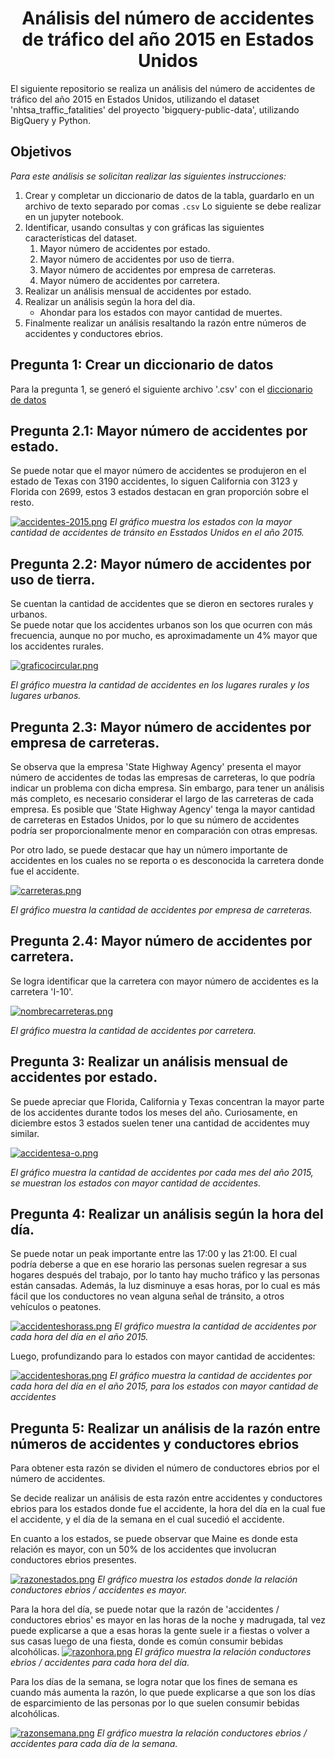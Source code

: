 <h1 align="center"> Análisis del número de accidentes de tráfico del año 2015 en Estados Unidos</h1>

El siguiente repositorio se realiza un análisis del número de accidentes de tráfico del año 2015 en Estados Unidos, utilizando el dataset 'nhtsa_traffic_fatalities' del proyecto 'bigquery-public-data', utilizando BigQuery y Python.


## Objetivos
_Para este análisis se solicitan realizar las siguientes instrucciones:_
1. Crear y completar un diccionario de datos de la tabla, guardarlo en un archivo de texto separado por comas `.csv`
Lo siguiente se debe realizar en un jupyter notebook.
2. Identificar, usando consultas y con gráficas las siguientes características del dataset.
   1. Mayor número de accidentes por estado.
   2. Mayor número de accidentes por uso de tierra.
   3. Mayor número de accidentes por empresa de carreteras.
   4. Mayor número de accidentes por carretera.
3. Realizar un análisis mensual de accidentes por estado.
4. Realizar un análisis según la hora del dia.
   - Ahondar para los estados con mayor cantidad de muertes.
5. Finalmente realizar un análisis resaltando la razón entre números de accidentes y conductores ebrios.

## Pregunta 1: Crear un diccionario de datos
Para la pregunta 1, se generó el siguiente archivo '.csv' con el [diccionario de datos](diccionario_de_datos.csv)

## Pregunta 2.1: Mayor número de accidentes por estado.

Se puede notar que el mayor número de accidentes se produjeron en el estado de Texas con 3190 accidentes, lo siguen California con 3123 y Florida con 2699, estos 3 estados destacan en gran proporción sobre el resto.

[![accidentes-2015.png](https://i.postimg.cc/C1Bqk1YY/accidentes-2015.png)](https://postimg.cc/9R20jcrN)
_El gráfico muestra los estados con la mayor cantidad de accidentes de tránsito en Esstados Unidos en el año 2015._

## Pregunta 2.2: Mayor número de accidentes por uso de tierra.

Se cuentan la cantidad de accidentes que se dieron en sectores rurales y urbanos.  
Se puede notar que los accidentes urbanos son los que ocurren con más frecuencia, aunque no por mucho, es aproximadamente un 4% mayor que los accidentes rurales.

[![graficocircular.png](https://i.postimg.cc/VLM48FnC/graficocircular.png)](https://postimg.cc/9rmyPZxm)

_El gráfico muestra la cantidad de accidentes en los lugares rurales y los lugares urbanos._

## Pregunta 2.3: Mayor número de accidentes por empresa de carreteras.

Se observa que la empresa 'State Highway Agency' presenta el mayor número de accidentes de todas las empresas de carreteras, lo que podría indicar un problema con dicha empresa. Sin embargo, para tener un análisis más completo, es necesario considerar el largo de las carreteras de cada empresa. Es posible que 'State Highway Agency' tenga la mayor cantidad de carreteras en Estados Unidos, por lo que su número de accidentes podría ser proporcionalmente menor en comparación con otras empresas.  

Por otro lado, se puede destacar que hay un número importante de accidentes en los cuales no se reporta o es desconocida la carretera donde fue el accidente.

[![carreteras.png](https://i.postimg.cc/7ZYxGWMn/carreteras.png)](https://postimg.cc/LnwdGvWJ)

_El gráfico muestra la cantidad de accidentes por empresa de carreteras._  

## Pregunta 2.4: Mayor número de accidentes por carretera.

Se logra identificar que la carretera con mayor número de accidentes es la carretera 'I-10'.

[![nombrecarreteras.png](https://i.postimg.cc/qMrB0RNY/nombrecarreteras.png)](https://postimg.cc/23HN7CFF)

_El gráfico muestra la cantidad de accidentes por carretera._


## Pregunta 3: Realizar un análisis mensual de accidentes por estado.

Se puede apreciar que Florida, California y Texas concentran la mayor parte de los accidentes durante todos los meses del año. Curiosamente, en diciembre estos 3 estados suelen tener una cantidad de accidentes muy similar.

[![accidentesa-o.png](https://i.postimg.cc/kg17xvT3/accidentesa-o.png)](https://postimg.cc/4YcCGVCB)

_El gráfico muestra la cantidad de accidentes por cada mes del año 2015, se muestran los estados con mayor cantidad de accidentes._

## Pregunta 4: Realizar un análisis según la hora del día.

Se puede notar un peak importante entre las 17:00 y las 21:00. El cual podría deberse a que en ese horario las personas suelen regresar a sus hogares después del trabajo, por lo tanto hay mucho tráfico y las personas están cansadas. Además, la luz disminuye a esas horas, por lo cual es más fácil que los conductores no vean alguna señal de tránsito, a otros vehículos o peatones.


[![accidenteshorass.png](https://i.postimg.cc/Fstb42Xz/accidenteshorass.png)](https://postimg.cc/hhrQ8ZjR)
_El gráfico muestra la cantidad de accidentes por cada hora del día en el año 2015._

Luego, profundizando para lo estados con mayor cantidad de accidentes:  

[![accidenteshoras.png](https://i.postimg.cc/X7gjvbFv/accidenteshoras.png)](https://postimg.cc/jLL08BMV)
_El gráfico muestra la cantidad de accidentes por cada hora del día en el año 2015, para los estados con mayor cantidad de accidentes_


## Pregunta 5: Realizar un análisis de la razón entre números de accidentes y conductores ebrios
Para obtener esta razón se dividen el número de conductores ebrios por el número de accidentes.

Se decide realizar un análisis de esta razón entre accidentes y conductores ebrios para los estados donde fue el accidente, la hora del día en la cual fue el accidente, y el día de la semana en el cual sucedió el accidente.

En cuanto a los estados, se puede observar que Maine es donde esta relación es mayor, con un 50% de los accidentes que involucran conductores ebrios presentes.

[![razonestados.png](https://i.postimg.cc/T2g2Zm3g/razonestados.png)](https://postimg.cc/5j9MzXv2)
_El gráfico muestra los estados donde la relación conductores ebrios / accidentes es mayor._

Para la hora del día, se puede notar que la razón de 'accidentes / conductores ebrios' es mayor en las horas de la noche y madrugada, tal vez puede explicarse a que a esas horas la gente suele ir a fiestas o volver a sus casas luego de una fiesta, donde es común consumir bebidas alcohólicas.
[![razonhora.png](https://i.postimg.cc/rs18x6PQ/razonhora.png)](https://postimg.cc/0KNR14xw)
_El gráfico muestra la relación conductores ebrios / accidentes para cada hora del día._

Para los días de la semana, se logra notar que los fines de semana es cuando más aumenta la razón, lo que puede explicarse a que son los días de esparcimiento de las personas por lo que suelen consumir bebidas alcohólicas.

[![razonsemana.png](https://i.postimg.cc/SRFSnQDn/razonsemana.png)](https://postimg.cc/Q9mGPDLD)
_El gráfico muestra la relación conductores ebrios / accidentes para cada día de la semana._
